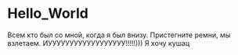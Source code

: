 # Hello_World
Всем кто был со мной, когда я был внизу. Пристегните ремни, мы взлетаем. ИУУУУУУУУУУУУУУУУУУ!!!!!)))
Я хочу кушац
